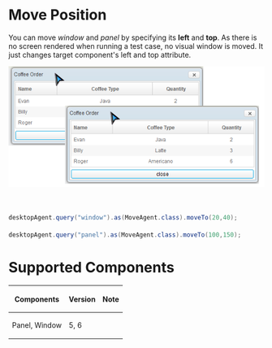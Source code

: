 



# Move Position

You can move *window* and *panel* by specifying its **left** and
**top**. As there is no screen rendered when running a test case, no
visual window is moved. It just changes target component's left and top
attribute.

![](images/Zats-mimic-move.png)

```java


desktopAgent.query("window").as(MoveAgent.class).moveTo(20,40);

desktopAgent.query("panel").as(MoveAgent.class).moveTo(100,150);
```

# Supported Components

<table>
<thead>
<tr class="header">
<th><center>
<p>Components</p>
</center></th>
<th><center>
<p>Version</p>
</center></th>
<th><center>
<p>Note</p>
</center></th>
</tr>
</thead>
<tbody>
<tr class="odd">
<td><p>Panel, Window</p></td>
<td><p>5, 6</p></td>
<td></td>
</tr>
</tbody>
</table>

 
